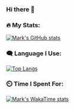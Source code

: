 ### Hi there 👋

<!--
**asir2004/asir2004** is a ✨ _special_ ✨ repository because its `README.md` (this file) appears on your GitHub profile.

Here are some ideas to get you started:

- 🔭 I’m currently working on ...
- 🌱 I’m currently learning ...
- 👯 I’m looking to collaborate on ...
- 🤔 I’m looking for help with ...
- 💬 Ask me about ...
- 📫 How to reach me: ...
- 😄 Pronouns: ...
- ⚡ Fun fact: ...
-->

### 🔥 My Stats:

[![Mark's GitHub stats](https://github-readme-stats.vercel.app/api?username=asir2004&show_icons=true&rank_icon=percentile)](https://github.com/anuraghazra/github-readme-stats)

### 🗨️ Language I Use:

[![Top Langs](https://github-readme-stats.vercel.app/api/top-langs/?username=asir2004)](https://github.com/anuraghazra/github-readme-stats)

### ⏲️ Time I Spent For:

[![Mark's WakaTime stats](https://github-readme-stats.vercel.app/api/wakatime?username=asir2004)](https://github.com/anuraghazra/github-readme-stats)
